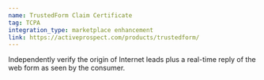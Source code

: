 ```yaml
---
name: TrustedForm Claim Certificate
tag: TCPA
integration_type: marketplace enhancement
link: https://activeprospect.com/products/trustedform/
---
```

Independently verify the origin of Internet leads plus a real-time reply of the web form as seen by the consumer.
